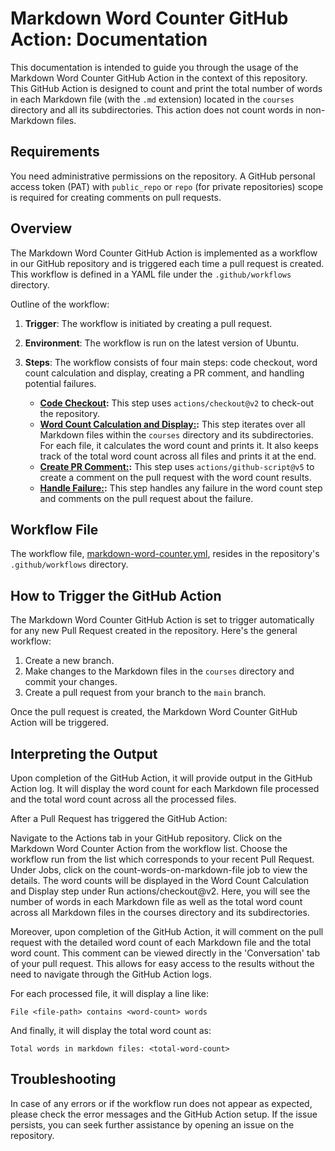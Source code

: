 # Markdown Word Counter GitHub Action: Documentation

This documentation is intended to guide you through the usage of the Markdown Word Counter GitHub Action in the context of this repository. This GitHub Action is designed to count and print the total number of words in each Markdown file (with the `.md` extension) located in the `courses` directory and all its subdirectories. This action does not count words in non-Markdown files.

## Requirements

You need administrative permissions on the repository. A GitHub personal access token (PAT) with `public_repo` or `repo` (for private repositories) scope is required for creating comments on pull requests.

## Overview

The Markdown Word Counter GitHub Action is implemented as a workflow in our GitHub repository and is triggered each time a pull request is created. This workflow is defined in a YAML file under the `.github/workflows` directory.

Outline of the workflow:

1. **Trigger**: The workflow is initiated by creating a pull request.
2. **Environment**: The workflow is run on the latest version of Ubuntu.
3. **Steps**: The workflow consists of four main steps: code checkout, word count calculation and display, creating a PR comment, and handling potential failures.

    - **[Code Checkout](https://github.com/poojasekhar/Markdown-Word-Counter/blob/5a2db0910361499be10f112441ca5efa17d5f9eb/.github/workflows/markdown-word-counter.yml#L9-L10):** This step uses `actions/checkout@v2` to check-out the repository. 
    - **[Word Count Calculation and Display:](https://github.com/poojasekhar/Markdown-Word-Counter/blob/2973118242d4d23d670d516b1dea4aca6d6489f8/.github/workflows/markdown-word-counter.yml#L12-L26):** This step iterates over all Markdown files within the `courses` directory and its subdirectories. For each file, it calculates the word count and prints it. It also keeps track of the total word count across all files and prints it at the end.
    - **[Create PR Comment:](https://github.com/poojasekhar/Markdown-Word-Counter/blob/2973118242d4d23d670d516b1dea4aca6d6489f8/.github/workflows/markdown-word-counter.yml#L28-L40):** This step uses `actions/github-script@v5` to create a comment on the pull request with the word count results.
    - **[Handle Failure:](https://github.com/poojasekhar/Markdown-Word-Counter/blob/2973118242d4d23d670d516b1dea4aca6d6489f8/.github/workflows/markdown-word-counter.yml#L42-L47):** This step handles any failure in the word count step and comments on the pull request about the failure.

## Workflow File

The workflow file, [markdown-word-counter.yml](.github/workflows/markdown-word-counter.yml), resides in the repository's `.github/workflows` directory. 

## How to Trigger the GitHub Action

The Markdown Word Counter GitHub Action is set to trigger automatically for any new Pull Request created in the repository. Here's the general workflow:

1. Create a new branch.
2. Make changes to the Markdown files in the `courses` directory and commit your changes.
3. Create a pull request from your branch to the `main` branch. 

Once the pull request is created, the Markdown Word Counter GitHub Action will be triggered.

## Interpreting the Output

Upon completion of the GitHub Action, it will provide output in the GitHub Action log. It will display the word count for each Markdown file processed and the total word count across all the processed files.

After a Pull Request has triggered the GitHub Action:

Navigate to the Actions tab in your GitHub repository.
Click on the Markdown Word Counter Action from the workflow list.
Choose the workflow run from the list which corresponds to your recent Pull Request.
Under Jobs, click on the count-words-on-markdown-file job to view the details.
The word counts will be displayed in the Word Count Calculation and Display step under Run actions/checkout@v2. Here, you will see the number of words in each Markdown file as well as the total word count across all Markdown files in the courses directory and its subdirectories.

Moreover, upon completion of the GitHub Action, it will comment on the pull request with the detailed word count of each Markdown file and the total word count. This comment can be viewed directly in the 'Conversation' tab of your pull request. This allows for easy access to the results without the need to navigate through the GitHub Action logs.

For each processed file, it will display a line like:

```
File <file-path> contains <word-count> words
```

And finally, it will display the total word count as:

```
Total words in markdown files: <total-word-count>
```

## Troubleshooting

In case of any errors or if the workflow run does not appear as expected, please check the error messages and the GitHub Action setup. If the issue persists, you can seek further assistance by opening an issue on the repository.

